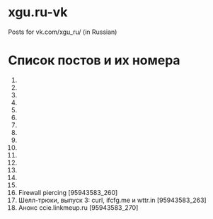# xgu.ru-vk
Posts for vk.com/xgu_ru/ (in Russian)

# Список постов и их номера


1. 
2. 
3. 
4. 
5. 
6. 
7. 
8. 
9. 
10. 
11. 
12. 
13. 
14. 
15. 
16. Firewall piercing [95943583_260]
17. Шелл-трюки, выпуск 3: curl, ifcfg.me и wttr.in [95943583_263]
18. Анонс ccie.linkmeup.ru [95943583_270]


